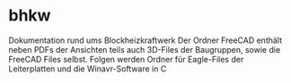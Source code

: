 # bhkw
Dokumentation rund ums Blockheizkraftwerk 
Der Ordner FreeCAD enthält neben PDFs der Ansichten teils auch 3D-Files der Baugruppen, sowie die FreeCAD Files selbst.
Folgen werden Ordner für Eagle-Files der Leiterplatten und die Winavr-Software in C
